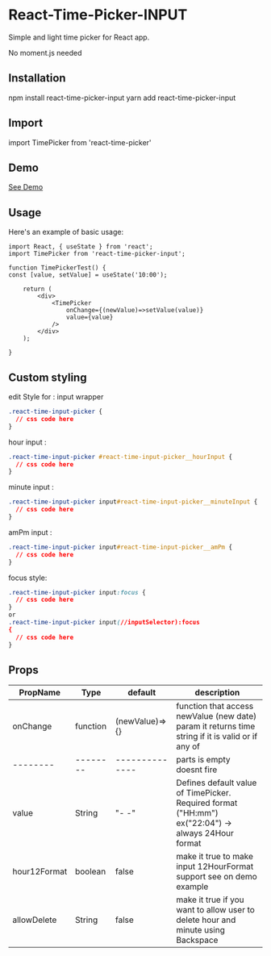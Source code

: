 # React-Time-Picker-INPUT
Simple and light time picker for React app.

No moment.js needed

## Installation
npm install react-time-picker-input
yarn add react-time-picker-input

## Import
import TimePicker from 'react-time-picker'

## Demo
[See Demo](https://github.com/Ornaldo-RP-R/react-time-picker-test)

## Usage
Here's an example of basic usage:

```JSX
import React, { useState } from 'react';
import TimePicker from 'react-time-picker-input';

function TimePickerTest() {
const [value, setValue] = useState('10:00');

    return (
        <div>
            <TimePicker
                onChange={(newValue)=>setValue(value)}
                value={value}
            />
        </div>
    );

}
```

## Custom styling

edit Style for :
input wrapper

```css
.react-time-input-picker {
  // css code here
}
```

hour input :

```css
.react-time-input-picker #react-time-input-picker__hourInput {
  // css code here
}
```

minute input :

```css
.react-time-input-picker input#react-time-input-picker__minuteInput {
  // css code here
}
```

amPm input :

```css
.react-time-input-picker input#react-time-input-picker__amPm {
  // css code here
}
```

focus style:

```css
.react-time-input-picker input:focus {
  // css code here
}
or 
.react-time-input-picker input(//inputSelector):focus
{
  // css code here
}
```

## Props

| PropName     | Type     | default        | description                                                                                       |
| --------     | -------- | -------------- | ------------------------------------------------------------------------------------------------- |
| onChange     | function | (newValue)=>{} | function that access newValue (new date) param it returns time string if it is valid or if any of |  
| --------     | -------- | -------------- |                                                                        parts is empty doesnt fire |
| value        | String   | "- -"          | Defines default value of TimePicker. Required format ("HH:mm") ex("22:04") -> always 24Hour format|
| hour12Format | boolean  | false          | make it true to make input 12HourFormat support see on demo example                               |
| allowDelete  | String   | false          | make it true if you want to allow user to delete hour and minute using Backspace                  |
